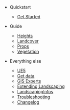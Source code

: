 - Quickstart

  - [Get Started](get-started.md?id=get-started)

- Guide

  - [Heights](heights.md?id=heights)
  - [Landcover](landcover.md?id=landcover)
  - [Props](props.md?id=props)
  - [Vegetation](vegetation.md?id=vegetation)

- Everything else

  - [UE5](ue5.md?id=unreal-engine-5)
  - [Get data](get-data.md?id=get-data)
  - [GIS Experts](gis-expert.md?id=options-for-gis-experts)
  - [Extending Landscaping](landscapingvectorinterface.md?id=custom-logic-on-vector-data)
  - [LandscapingInfos](landscapinginfos.md?id=landscapinginfos-actor)
  - [Troubleshooting](troubleshooting.md?id=troubleshooting)
  - [Changelog](changelog.md?id=changelog)
